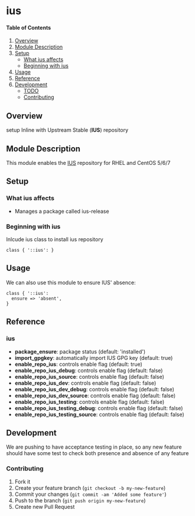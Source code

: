 # ius

#### Table of Contents

1. [Overview](#overview)
2. [Module Description](#module-description)
3. [Setup](#setup)
    * [What ius affects](#what-ius-affects)
    * [Beginning with ius](#beginning-with-ius)
4. [Usage](#usage)
5. [Reference](#reference)
5. [Development](#development)
    * [TODO](#todo)
    * [Contributing](#contributing)

## Overview

setup Inline with Upstream Stable (**IUS**) repository

## Module Description

This module enables the [IUS](https://ius.io/) repository for RHEL and CentOS 5/6/7

## Setup

### What ius affects

* Manages a package called ius-release

### Beginning with ius

Inlcude ius class to install ius repository

```puppet
class { '::ius': }
```

## Usage

We can also use this module to ensure IUS' absence:

```puppet
class { '::ius':
  ensure => 'absent',
}
```

## Reference

### ius

* **package_ensure**: package status (default: 'installed')
* **import_gpgkey**: automatically import IUS GPG key (default: true)
* **enable_repo_ius**: controls enable flag (default: true)
* **enable_repo_ius_debug**: controls enable flag (default: false)
* **enable_repo_ius_source**: controls enable flag (default: false)
* **enable_repo_ius_dev**: controls enable flag (default: false)
* **enable_repo_ius_dev_debug**: controls enable flag (default: false)
* **enable_repo_ius_dev_source**: controls enable flag (default: false)
* **enable_repo_ius_testing**: controls enable flag (default: false)
* **enable_repo_ius_testing_debug**: controls enable flag (default: false)
* **enable_repo_ius_testing_source**: controls enable flag (default: false)

## Development

We are pushing to have acceptance testing in place, so any new feature should
have some test to check both presence and absence of any feature


### Contributing

1. Fork it
2. Create your feature branch (`git checkout -b my-new-feature`)
3. Commit your changes (`git commit -am 'Added some feature'`)
4. Push to the branch (`git push origin my-new-feature`)
5. Create new Pull Request
